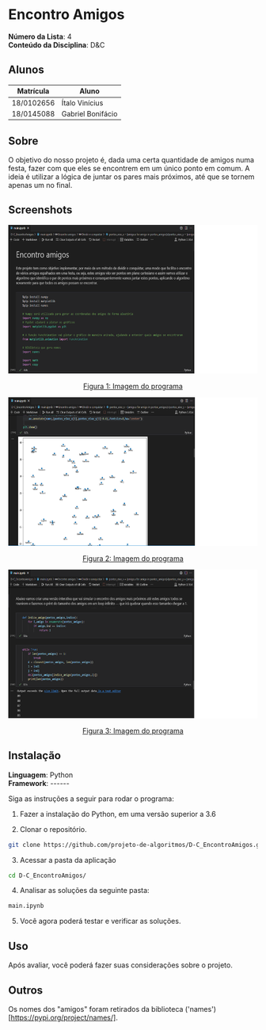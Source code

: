 # Encontro Amigos 

**Número da Lista**: 4<br>
**Conteúdo da Disciplina**: D&C<br>

## Alunos
|Matrícula | Aluno |
| -- | -- |
| 18/0102656  |  Ítalo Vinícius |
| 18/0145088  |  Gabriel Bonifácio |

## Sobre 
O objetivo do nosso projeto é, dada uma certa quantidade de amigos numa festa, fazer com que eles se encontrem em um único ponto em comum. A ideia é utilizar a lógica de juntar os pares mais próximos, até que se tornem apenas um no final.

## Screenshots

<div align="center">

  <img src="./images/img1.png" height=300px>

  [Figura 1: Imagem do programa](./images/img1.png)

</div>
  
<div align="center">

  <img src="./images/img2.png" height=300px>
  
  [Figura 2: Imagem do programa](./images/img2.png)
  
 </div>
  
<div align="center">

  <img src="./images/img3.png" height=300px>
  
  [Figura 3: Imagem do programa](./images/img3.png)
  
</div>

## Instalação 

**Linguagem**: Python<br>
**Framework**: ------<br>

Siga as instruções a seguir para rodar o programa:

1) Fazer a instalação do Python, em uma versão superior a 3.6

2) Clonar o repositório.

  ```sh 
  git clone https://github.com/projeto-de-algoritmos/D-C_EncontroAmigos.git
  ```

3) Acessar a pasta da aplicação 

  ```sh 
  cd D-C_EncontroAmigos/
  ```

4) Analisar as soluções da seguinte pasta: 

  ```sh 
  main.ipynb
  ```

5) Você agora poderá testar e verificar as soluções.

## Uso 

Após avaliar, você poderá fazer suas considerações sobre o projeto.

## Outros 

Os nomes dos "amigos" foram retirados da biblioteca ('names')[https://pypi.org/project/names/]. 




